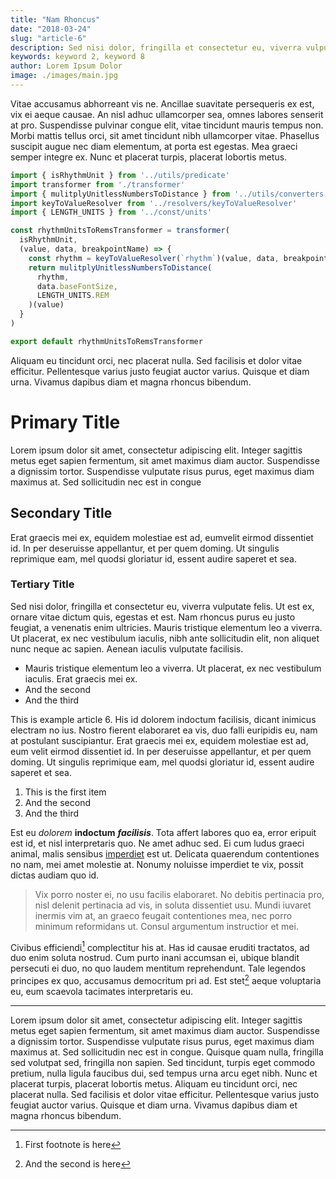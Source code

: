 ```yaml
---
title: "Nam Rhoncus"
date: "2018-03-24"
slug: "article-6"
description: Sed nisi dolor, fringilla et consectetur eu, viverra vulputate felis. Ut est ex, ornare vitae dictum quis, egestas et est. Nam rhoncus purus eu justo feugiat, a venenatis enim ultricies. Mauris tristique elementum leo a viverra. Ut placerat, ex nec vestibulum iaculis, nibh ante sollicitudin elit, non aliquet nunc neque ac sapien. Aenean iaculis vulputate facilisis. Suspendisse elit purus, iaculis.
keywords: keyword 2, keyword 8
author: Lorem Ipsum Dolor
image: ./images/main.jpg
---
```


Vitae accusamus abhorreant vis ne. Ancillae suavitate persequeris ex est, vix ei
aeque causae. An nisl adhuc ullamcorper sea, omnes labores senserit at pro.
Suspendisse pulvinar congue elit, vitae tincidunt mauris tempus non. Morbi
mattis tellus orci, sit amet tincidunt nibh ullamcorper vitae. Phasellus
suscipit augue nec diam elementum, at porta est egestas. Mea graeci semper
integre ex. Nunc et placerat turpis, placerat lobortis metus.

```javascript
import { isRhythmUnit } from '../utils/predicate'
import transformer from './transformer'
import { mulitplyUnitlessNumbersToDistance } from '../utils/converters'
import keyToValueResolver from '../resolvers/keyToValueResolver'
import { LENGTH_UNITS } from '../const/units'

const rhythmUnitsToRemsTransformer = transformer(
  isRhythmUnit,
  (value, data, breakpointName) => {
    const rhythm = keyToValueResolver(`rhythm`)(value, data, breakpointName)
    return mulitplyUnitlessNumbersToDistance(
      rhythm,
      data.baseFontSize,
      LENGTH_UNITS.REM
    )(value)
  }
)

export default rhythmUnitsToRemsTransformer
```

Aliquam eu tincidunt orci, nec placerat nulla. Sed facilisis et dolor vitae
efficitur. Pellentesque varius justo feugiat auctor varius. Quisque et diam
urna. Vivamus dapibus diam et magna rhoncus bibendum.

# Primary Title

Lorem ipsum dolor sit amet, consectetur adipiscing elit. Integer sagittis metus
eget sapien fermentum, sit amet maximus diam auctor. Suspendisse a dignissim
tortor. Suspendisse vulputate risus purus, eget maximus diam maximus at. Sed
sollicitudin nec est in congue

## Secondary Title

Erat graecis mei ex, equidem molestiae est ad, eumvelit eirmod dissentiet id. In
per deseruisse appellantur, et per quem doming. Ut singulis reprimique eam, mel
quodsi gloriatur id, essent audire saperet et sea.

### Tertiary Title

Sed nisi dolor, fringilla et consectetur eu, viverra vulputate felis. Ut est ex,
ornare vitae dictum quis, egestas et est. Nam rhoncus purus eu justo feugiat, a
venenatis enim ultricies. Mauris tristique elementum leo a viverra. Ut placerat,
ex nec vestibulum iaculis, nibh ante sollicitudin elit, non aliquet nunc neque
ac sapien. Aenean iaculis vulputate facilisis.

* Mauris tristique elementum leo a viverra. Ut placerat, ex nec vestibulum
  iaculis. Erat graecis mei ex.
* And the second
* And the third

This is example article 6. His id dolorem indoctum facilisis, dicant inimicus
electram no ius. Nostro fierent elaboraret ea vis, duo falli euripidis eu, nam
at postulant suscipiantur. Erat graecis mei ex, equidem molestiae est ad, eum
velit eirmod dissentiet id. In per deseruisse appellantur, et per quem doming.
Ut singulis reprimique eam, mel quodsi gloriatur id, essent audire saperet et
sea.

1. This is the first item
2. And the second
3. And the third

Est eu _dolorem_ **indoctum** **_facilisis_**. Tota affert labores quo ea, error
eripuit est id, et nisl interpretaris quo. Ne amet adhuc sed. Ei cum ludus
graeci animal, malis sensibus [imperdiet](http://example.com) est ut. Delicata
quaerendum contentiones no nam, mei amet molestie at. Nonumy noluisse imperdiet
te vix, possit dictas audiam quo id.

> Vix porro noster ei, no usu facilis elaboraret. No debitis pertinacia pro,
> nisl delenit pertinacia ad vis, in soluta dissentiet usu. Mundi iuvaret
> inermis vim at, an graeco feugait contentiones mea, nec porro minimum
> reformidans ut. Consul argumentum instructior et mei.

Civibus efficiendi[^1] complectitur his at. Has id causae eruditi tractatos, ad
duo enim soluta nostrud. Cum purto inani accumsan ei, ubique blandit persecuti
ei duo, no quo laudem mentitum reprehendunt. Tale legendos principes ex quo,
accusamus democritum pri ad. Est stet[^2] aeque voluptaria eu, eum scaevola
tacimates interpretaris eu.

---

Lorem ipsum dolor sit amet, consectetur adipiscing elit. Integer sagittis metus
eget sapien fermentum, sit amet maximus diam auctor. Suspendisse a dignissim
tortor. Suspendisse vulputate risus purus, eget maximus diam maximus at. Sed
sollicitudin nec est in congue. Quisque quam nulla, fringilla sed volutpat sed,
fringilla non sapien. Sed tincidunt, turpis eget commodo pretium, nulla ligula
faucibus dui, sed tempus urna arcu eget nibh. Nunc et placerat turpis, placerat
lobortis metus. Aliquam eu tincidunt orci, nec placerat nulla. Sed facilisis et
dolor vitae efficitur. Pellentesque varius justo feugiat auctor varius. Quisque
et diam urna. Vivamus dapibus diam et magna rhoncus bibendum.

[^1]: First footnote is here
[^2]: And the second is here
